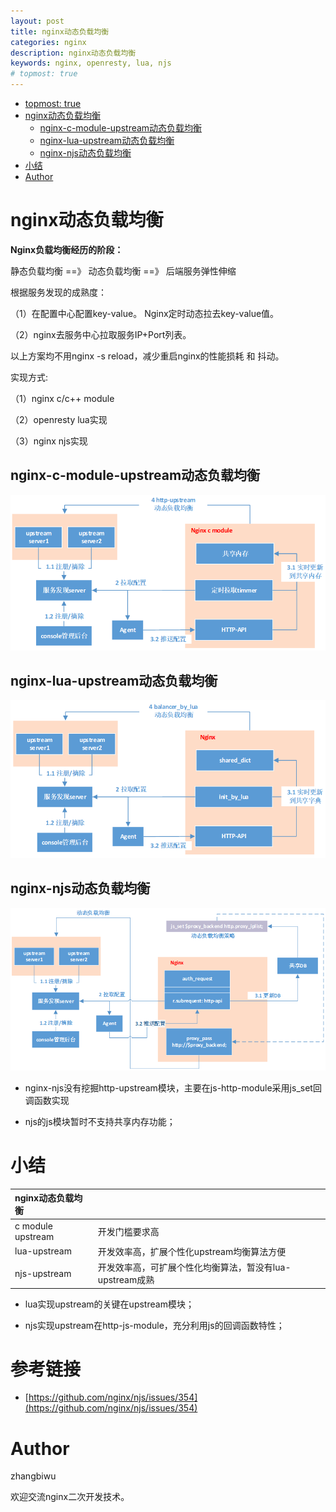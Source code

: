 ```yaml
---
layout: post
title: nginx动态负载均衡
categories: nginx
description: nginx动态负载均衡
keywords: nginx, openresty, lua, njs
# topmost: true
---
```

<!-- TOC -->

- [topmost: true](#topmost-true)
- [nginx动态负载均衡](#nginx动态负载均衡)
    - [nginx-c-module-upstream动态负载均衡](#nginx-c-module-upstream动态负载均衡)
    - [nginx-lua-upstream动态负载均衡](#nginx-lua-upstream动态负载均衡)
    - [nginx-njs动态负载均衡](#nginx-njs动态负载均衡)
- [小结](#小结)
- [Author](#author)

<!-- /TOC -->


# nginx动态负载均衡

**Nginx负载均衡经历的阶段：**

静态负载均衡  ==》 动态负载均衡 ==》 后端服务弹性伸缩

根据服务发现的成熟度：

（1）在配置中心配置key-value。 Nginx定时动态拉去key-value值。

（2）nginx去服务中心拉取服务IP+Port列表。

以上方案均不用nginx -s reload，减少重启nginx的性能损耗 和 抖动。

实现方式:

（1）nginx c/c++ module

（2）openresty lua实现

（3）nginx njs实现


## nginx-c-module-upstream动态负载均衡

![c-module动态负载均衡](/images/posts/nginx/upsync-upstream/c-module-upsync-upstream.png)

## nginx-lua-upstream动态负载均衡

![lua动态负载均衡](/images/posts/nginx/upsync-upstream/lua-upsync-upstream.png)

## nginx-njs动态负载均衡

![njs动态负载均衡](/images/posts/nginx/upsync-upstream/njs-upsync-upstream.png)

* nginx-njs没有挖掘http-upstream模块，主要在js-http-module采用js_set回调函数实现

* njs的js模块暂时不支持共享内存功能；

# 小结

| nginx动态负载均衡       |    | 
| :---------- | :------ |
| c module upstream      | 开发门槛要求高 | 
| lua-upstream     | 开发效率高，扩展个性化upstream均衡算法方便 |
| njs-upstream     | 开发效率高，可扩展个性化均衡算法，暂没有lua-upstream成熟 | 

* lua实现upstream的关键在upstream模块；

* njs实现upstream在http-js-module，充分利用js的回调函数特性；

# 参考链接

- [https://github.com/nginx/njs/issues/354](https://github.com/nginx/njs/issues/354)

# Author

zhangbiwu

欢迎交流nginx二次开发技术。
